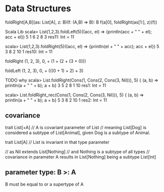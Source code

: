 # Data Structures

foldRight[A,B](as: List[A], z: B)(f: (A,B) => B): B
  f(a[0], foldRight(as[1:], z)(f))

Scala Lib
  scala> List(1,2,3).foldLeft(5)((acc, el) => {println(acc + " " + el); acc + el})
  5 1
  6 2
  8 3
  res11: Int = 11

  scala> List(1,2,3).foldRight(5)((acc, el) => {println(el + " " + acc); acc + el})
  5 3
  8 2
  10 1
  res10: Int = 11


foldRight (1, 2, 3), 0, +
  (1 + (2 + (3 + 0)))

foldLeft (1, 2, 3), 0, +
  (((0 + 1) + 2) + 3)




TODO
why
  scala> List.foldRight(Cons(1, Cons(2, Cons(3, Nil))), 5) { (a, b) => println(a + " " + b); a + b}
  3 5
  2 8
  1 10
  res1: Int = 11

  scala> List.foldRight_rec(Cons(1, Cons(2, Cons(3, Nil))), 5) { (a, b) => println(a + " " + b); a + b}
  5 3
  8 2
  10 1
  res2: Int = 11

## covariance
trait List[+A]
// A is covariant parameter of List
// meaning List[Dog] is considered a subtype of List[Animal], given Dog is a subtype of Animal.

trait List[A] 
// List is invariant in that type parameter

// as Nil extends List[Nothing]
// and Nothing is a subtype of all types
// covariance in parameter A results in List[Nothing] being a subtype List[Int]

## parameter type: B >: A
B must be equal to or a supertype of A